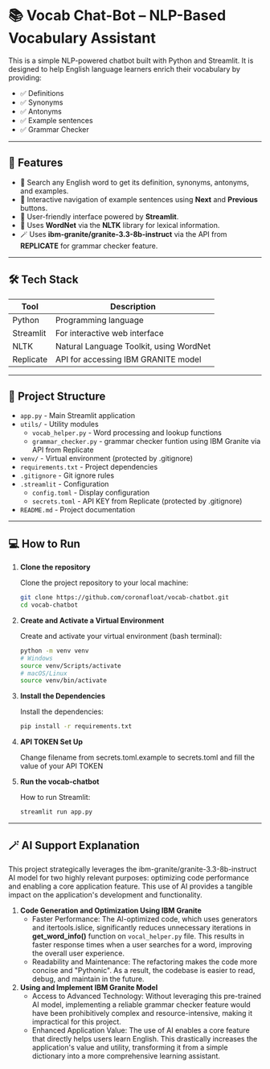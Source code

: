 # 📚 Vocab Chat-Bot – NLP-Based Vocabulary Assistant

This is a simple NLP-powered chatbot built with Python and Streamlit. It is designed to help English language learners enrich their vocabulary by providing:

- ✅ Definitions
- ✅ Synonyms
- ✅ Antonyms
- ✅ Example sentences
- ✅ Grammar Checker

---

## 🚀 Features

- 🔎 Search any English word to get its definition, synonyms, antonyms, and examples.
- 🧠 Interactive navigation of example sentences using **Next** and **Previous** buttons.
- 💬 User-friendly interface powered by **Streamlit**.
- 📖 Uses **WordNet** via the **NLTK** library for lexical information.
- 🪄 Uses **ibm-granite/granite-3.3-8b-instruct** via the API from **REPLICATE** for grammar checker feature. 

---

## 🛠️ Tech Stack

| Tool      | Description                             |
|-----------|-----------------------------------------|
| Python    | Programming language                    |
| Streamlit | For interactive web interface           |
| NLTK      | Natural Language Toolkit, using WordNet |
| Replicate | API for accessing IBM GRANITE model     |

---

## 📁 Project Structure

- `app.py` - Main Streamlit application
- `utils/` - Utility modules
  - `vocab_helper.py` - Word processing and lookup functions
  - `grammar_checker.py` - grammar checker funtion using IBM Granite via API from Replicate
- `venv/` - Virtual environment (protected by .gitignore)
- `requirements.txt` - Project dependencies
- `.gitignore` - Git ignore rules
- `.streamlit` - Configuration
  - `config.toml` - Display configuration
  - `secrets.toml` - API KEY from Replicate (protected by .gitignore)
- `README.md` - Project documentation

---

## 💻 How to Run

1. **Clone the repository**

   Clone the project repository to your local machine:
   ```bash
   git clone https://github.com/coronafloat/vocab-chatbot.git
   cd vocab-chatbot

2. **Create and Activate a Virtual Environment**

    Create and activate your virtual environment (bash terminal):
    ```bash
    python -m venv venv
    # Windows
    source venv/Scripts/activate
    # macOS/Linux
    source venv/bin/activate

3. **Install the Dependencies**

    Install the dependencies:
   ```bash
   pip install -r requirements.txt

4. **API TOKEN Set Up**
    
    Change filename from secrets.toml.example to secrets.toml and fill the value of your API TOKEN

5. **Run the vocab-chatbot**

    How to run Streamlit:
   ```bash
   streamlit run app.py

---

## 🪄 AI Support Explanation

This project strategically leverages the ibm-granite/granite-3.3-8b-instruct AI model for two highly relevant purposes: optimizing code performance and enabling a core application feature. This use of AI provides a tangible impact on the application's development and functionality.

1. **Code Generation and Optimization Using IBM Granite**
    - Faster Performance: The AI-optimized code, which uses generators and itertools.islice, significantly reduces unnecessary iterations in **get_word_info()** function on `vocal_helper.py` file. This results in faster response times when a user searches for a word, improving the overall user experience.
    - Readability and Maintenance: The refactoring makes the code more concise and "Pythonic". As a result, the codebase is easier to read, debug, and maintain in the future.
2. **Using and Implement IBM Granite Model**
    - Access to Advanced Technology: Without leveraging this pre-trained AI model, implementing a reliable grammar checker feature would have been prohibitively complex and resource-intensive, making it impractical for this project.
    - Enhanced Application Value: The use of AI enables a core feature that directly helps users learn English. This drastically increases the application's value and utility, transforming it from a simple dictionary into a more comprehensive learning assistant.